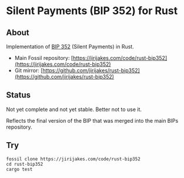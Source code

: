 # Silent Payments (BIP 352) for Rust

## About

Implementation of [BIP 352](https://github.com/bitcoin/bips/blob/master/bip-0352.mediawiki) (Silent Payments) in Rust.

- Main Fossil repository: [https://jirijakes.com/code/rust-bip352](https://jirijakes.com/code/rust-bip352)
- Git mirror: [https://github.com/jirijakes/rust-bip352](https://github.com/jirijakes/rust-bip352)

## Status

Not yet complete and not yet stable. Better not to use it.

Reflects the final version of the BIP that was merged into the main BIPs repository.

## Try

```
fossil clone https://jirijakes.com/code/rust-bip352
cd rust-bip352
cargo test
```

